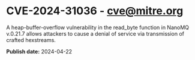 # CVE-2024-31036 - cve@mitre.org

A heap-buffer-overflow vulnerability in the read_byte function in NanoMQ v.0.21.7 allows attackers to cause a denial of service via transmission of crafted hexstreams.

**Publish date:** 2024-04-22
